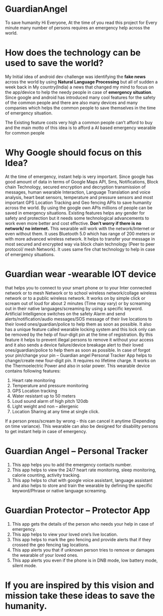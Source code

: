 # GuardianAngel
To save humanity
Hi Everyone,
At the time of you read this project for Every minute many number of persons requires an emergency help across the world.

# How does the technology can be used to save the world?

My Initial idea of android dev challenge was identifying the **fake news** across the world by using **Natural Language Processing** but all of sudden a week back in My country(India) a news that changed my mind to focus on the app/device to help the needy people in case of **emergency situation**.
Since google and android has introduced many cool features for the safety of the common people and there are also many devices and many companies which helps the common people to save themselves in the time of emergency situation.

The Existing feature costs very high a common people can’t afford to buy and the main motto of this idea is to afford a AI based emergency wearable for common people  
# Why Google should focus on this Idea?
At the time of emergency, instant help is very important. Since google has good amount of data in terms of Google Maps API, Sms, Notifications, Block chain Technology, secured encryption and decryption transmission of messages, human wearable Interaction, Language Translation and voice analysis, heart beat sensors, temperature and pressure sensors and most important GPS Location Tracking and Geo fencing APIs to save humanity across the world. By using the google own APIs millions of people can be saved in emergency situations.
Existing features helps any gender for safety and protection but it needs some technological advancements to work even more better and cost effective.
**Don’t worry if there is no network/ no internet.** 
This wearable will work with the network/Internet or even without them. It uses Bluetooth 5.0 which has range of 200 meters or with more advanced wireless network. It helps to transfer your message in most secured and encrypted way via block chain technology (Peer to peer protocol/ mesh Network). It uses same fire chat technology to help in case of emergency situations.

# Guardian wear -wearable IOT device 
that helps you to connect to your smart phone or to your Inter connected network or to mesh Network or to school wireless network/collage wireless network or to a public wireless network. 
It works on by simple click or scream out of loud for about 2 minutes (Time may vary) or by screaming out in their native languages/screaming by using a specific keyword. Artificial Intelligence switches on the safety Alarm and send alerts/notification/audio messages/SOS message of their live locations to their loved ones/guardian/police to help them as soon as possible.
It also has a unique feature called wearable locking system and this lock only can be removed by the help of four-digit pin at the time of registration. By this feature it helps to prevent illegal persons to remove it without your access and it also sends a device failure/device breakage alert to their loved ones/guardian/police to help them as soon as possible. 
In case of forgot your pin/change your pin – Guardian angel Personal Tracker App helps to change/create new four-digit pin.
It requires no lifetime charge. It works on the Thermoelectric Power and also in solar power. 
This wearable device contains following features:
1.	Heart rate monitoring
2.	Temperature and pressure monitoring
3.	GPS Location tracking
4.	Water resistant up to 50 meters
5.	Loud sound alarm of high pitch 120db
6.	Light weight and non – allergenic
7.	Location Sharing at any time at single click.

If a person press/scream by wrong - this can cancel it anytime (Depending on time variance). This wearable can also be designed for disability persons to get instant help in case of emergency. 
# Guardian Angel – Personal Tracker
1.	This app helps you to add the emergency contacts number.
2.	This app helps to view the 24/7 heart rate monitoring, sleep monitoring, calorie counting, activity tracking.
3.	This app helps to chat with google voice assistant, language assistant and also helps to store and train the wearable by defining the specific keyword/Phrase or native language screaming.
# Guardian Protector – Protector App
1.	This app gets the details of the person who needs your help in case of emergency.
2.	This app helps to view your loved one’s live location.
3.	This app helps to mark the geo fencing and provide alerts that if they crossed the geo fencing tag locations.
4.	This app alerts you that if unknown person tries to remove or damages the wearable of your loved ones.
5.	This app alerts you even if the phone is in DNB mode, low battery mode, silent mode.

# If you are inspired by this vision and mission take these ideas to save the humanity.




